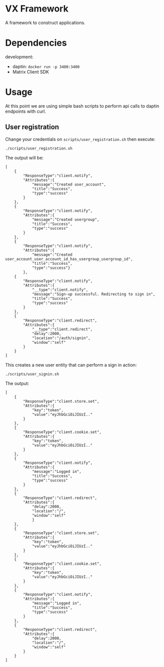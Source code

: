 # VX Framework
A framework to construct applications.

# Dependencies
development:
* daptin: `docker run -p 3400:3400`
* Matrix Client SDK


# Usage

At this point we are using simple bash scripts to perform api calls to daptin endpoints with curl.

## User registration

Change your credentials on `scripts/user_registration.sh` then execute:

```
./scripts/user_registration.sh
```
The output will be:

```
[
    {
        "ResponseType":"client.notify",
        "Attributes":{
            "message":"Created user_account",
            "title":"Success",
            "type":"success"
        }
    },
    {
        "ResponseType":"client.notify",
        "Attributes":{
            "message":"Created usergroup",
            "title":"Success",
            "type":"success"
        }
    },
    {
        "ResponseType":"client.notify",
        "Attributes":{
            "message":"Created user_account_user_account_id_has_usergroup_usergroup_id",
            "title":"Success",
            "type":"success"}
        },
    {
        "ResponseType":"client.notify",
        "Attributes":{
            "__type":"client.notify",
            "message":"Sign-up successful. Redirecting to sign in",
            "title":"Success",
            "type":"success"
        }
    },
    {
        "ResponseType":"client.redirect",
        "Attributes":{
            "__type":"client.redirect",
            "delay":2000,
            "location":"/auth/signin",
            "window":"self"
        }
    }
]
```
This creates a new user entity that can perform a sign in action:

`./scripts/user_signin.sh`

The output:

```
[
    {
        "ResponseType":"client.store.set",
        "Attributes":{
            "key":"token",
            "value":"eyJhbGciOiJIUzI.."
        }
    },
    {
        "ResponseType":"client.cookie.set",
        "Attributes":{
            "key":"token",
            "value":"eyJhbGciOiJIUzI.."
        }
    },
    {
        "ResponseType":"client.notify",
        "Attributes":{
            "message":"Logged in",
            "title":"Success",
            "type":"success"
        }
    },
    {
        "ResponseType":"client.redirect",
        "Attributes":{
            "delay":2000,
            "location":"/",
            "window":"self"
            }
    },
    {
        "ResponseType":"client.store.set",
        "Attributes":{
            "key":"token",
            "value":"eyJhbGciOiJIUzI.."
        }
    },
    {
        "ResponseType":"client.cookie.set",
        "Attributes":{
            "key":"token",
            "value":"eyJhbGciOiJIUzI.."
        }
    },
    {
        "ResponseType":"client.notify",
        "Attributes":{
            "message":"Logged in",
            "title":"Success",
            "type":"success"
        }
    },
    {
        "ResponseType":"client.redirect",
        "Attributes":{
            "delay":2000,
            "location":"/",
            "window":"self"
        }
    }
]
```
